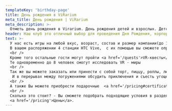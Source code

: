 ```yaml
---
templateKey: 'birthday-page'
title: День рождения в ViRarium
meta_title: День рождения | ViRarium
meta_description: >-
  Отметь день рождения в Virarium. День рождения детей и взрослых. Детский праздник
header: Наш клуб это отличный выбор для проведения Дня Рождения, корпоратива, и детского праздника!
text: >-
  У нас есть игры на любой вкус, возраст, состав и размер компании(до 10 человек). Всё мероприятие проведут наши опытные администраторы!
  В вашем распоряжении 4 станции HTC Vive,  с их помощью вы сможете опробовать большой спектр игр и приключений.
  <br />
  Кроме того остальные гости могут пройти <a href='/quests'>VR-квесты</a>(до 4 человек).
  Те одновременно до 8 человек смогут исследовать VR - миры
  <br />
  Так же вы можете заказать или принести с собой торт, пиццу, роллы, люля-кебаб😉, напитки(кроме алкоголя) и т.д.
   И в перерывах между погружениями обсудить приключения и съесть угощения.
  <br />
  А также Вы можете приобрести подарочные  <a href='/pricing#certificates'>сертификаты</a>.  в наш клуб в качестве отличного подарка!
  <br />
  Сколько это стоит? - Вы сможете подобрать подходящие условия в разделе
  <a href='/pricing'>Цены</a>.
---
```

